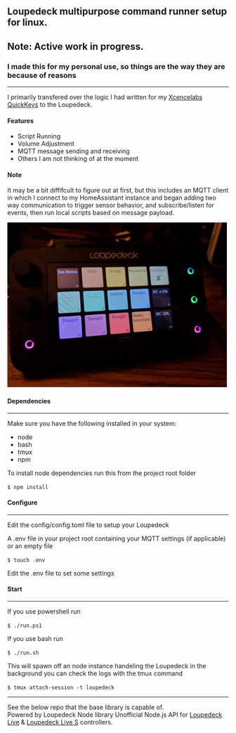 ## Loupedeck multipurpose command runner setup for linux.

## Note: Active work in progress.  
### I made this for my personal use, so things are the way they are because of reasons

---
I primarily transfered over the logic I had written for my [Xcencelabs QuickKeys](https://github.com/instance-id/quick-keys-app) to the Loupedeck.

#### Features
* Script Running  
* Volume Adjustment
* MQTT message sending and receiving  
* Others I am not thinking of at the moment  

#### Note
It may be a bit diffifcult to figure out at first, but this includes an MQTT client in which I connect to my HomeAssistant instance and began adding two way communication to trigger sensor behavior, and subscribe/listen for events, then run local scripts based on message payload.

<img src="docs/loupedeck_linux.jpg"  width="500" >


#### Dependencies
---
 Make sure you have the following installed in your system:

* node
* bash
* tmux
* npm

To install node dependencies run this from the project root folder

`$ npm install`

#### Configure

---

Edit the config/config.toml file to setup your Loupedeck



A .env file in your project root containing your MQTT settings (if applicable) or an empty file  

`$ touch .env`

Edit the .env file to set some settings



#### Start
---

If you use powershell run

`$ ./run.ps1`

If you use bash run

`$ ./run.sh`

This will spawn off an node instance handeling the Loupedeck in the background
you can check the logs with the tmux command

`$ tmux attach-session -t loupedeck`

---
See the below repo that the base library is capable of.  
Powered by Loupedeck Node library
Unofficial Node.js API for [Loupedeck Live](https://loupedeck.com/products/loupedeck-live/) & [Loupedeck Live S](https://loupedeck.com/products/loupedeck-live-s/) controllers.
